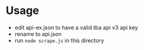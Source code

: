 # Usage
* edit api-ex.json to have a valid tba api v3 api key
* rename to api.json
* run `node scrape.js` in this directory
